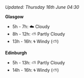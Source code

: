 *Updated: Thursday 16th June 04:30*

**Glasgow**

* 5h - 7h: :cloud: Cloudy
* 8h - 12h: :partly_sunny: Partly Cloudy
* 13h - 16h: :cyclone: Windy (:partly_sunny:)

**Edinburgh**

* 5h - 13h: :partly_sunny: Partly Cloudy
* 14h - 16h: :cyclone: Windy (:partly_sunny:)
